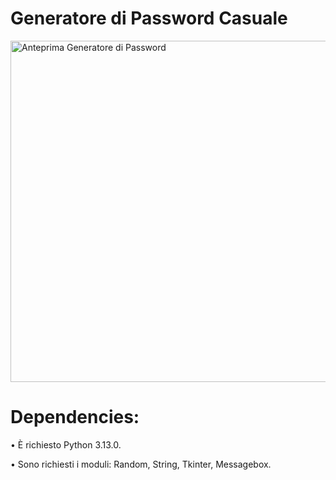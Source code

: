 # Generatore di Password Casuale

<img width="546" alt="Anteprima Generatore di Password" src="https://github.com/user-attachments/assets/da707cb7-4203-45c0-ba30-fd97a1c9034b" />


# Dependencies:

• È richiesto Python 3.13.0.

• Sono richiesti i moduli: Random, String, Tkinter, Messagebox.
